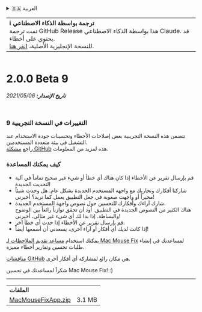 <details>
<summary>🇸🇦 العربية</summary>

[🇬🇧 English (GitHub Release)](https://github.com/noah-nuebling/mac-mouse-fix/releases/tag/2.0.0-Beta-9)\
[🇦🇩 Català](https://redirect.macmousefix.com/?target=mmf-release&tag=2.0.0-Beta-9&locale=ca)\
[🇩🇪 Deutsch](https://redirect.macmousefix.com/?target=mmf-release&tag=2.0.0-Beta-9&locale=de)\
[🇪🇸 Español](https://redirect.macmousefix.com/?target=mmf-release&tag=2.0.0-Beta-9&locale=es)\
[🇫🇷 Français](https://redirect.macmousefix.com/?target=mmf-release&tag=2.0.0-Beta-9&locale=fr)\
[🇮🇩 Indonesia](https://redirect.macmousefix.com/?target=mmf-release&tag=2.0.0-Beta-9&locale=id)\
[🇮🇹 Italiano](https://redirect.macmousefix.com/?target=mmf-release&tag=2.0.0-Beta-9&locale=it)\
[🇭🇺 Magyar](https://redirect.macmousefix.com/?target=mmf-release&tag=2.0.0-Beta-9&locale=hu)\
[🇳🇱 Nederlands](https://redirect.macmousefix.com/?target=mmf-release&tag=2.0.0-Beta-9&locale=nl)\
[🇵🇱 Polski](https://redirect.macmousefix.com/?target=mmf-release&tag=2.0.0-Beta-9&locale=pl)\
[🇧🇷 Português (Brasil)](https://redirect.macmousefix.com/?target=mmf-release&tag=2.0.0-Beta-9&locale=pt-BR)\
[🇵🇹 Português (Portugal)](https://redirect.macmousefix.com/?target=mmf-release&tag=2.0.0-Beta-9&locale=pt-PT)\
[🇷🇴 Română](https://redirect.macmousefix.com/?target=mmf-release&tag=2.0.0-Beta-9&locale=ro)\
[🇸🇪 Svenska](https://redirect.macmousefix.com/?target=mmf-release&tag=2.0.0-Beta-9&locale=sv)\
[🇻🇳 Tiếng Việt](https://redirect.macmousefix.com/?target=mmf-release&tag=2.0.0-Beta-9&locale=vi)\
[🇹🇷 Türkçe](https://redirect.macmousefix.com/?target=mmf-release&tag=2.0.0-Beta-9&locale=tr)\
[🇨🇿 Čeština](https://redirect.macmousefix.com/?target=mmf-release&tag=2.0.0-Beta-9&locale=cs)\
[🇬🇷 Ελληνικά](https://redirect.macmousefix.com/?target=mmf-release&tag=2.0.0-Beta-9&locale=el)\
[🇷🇺 Русский](https://redirect.macmousefix.com/?target=mmf-release&tag=2.0.0-Beta-9&locale=ru)\
[🇺🇦 Українська](https://redirect.macmousefix.com/?target=mmf-release&tag=2.0.0-Beta-9&locale=uk)\
[🇮🇱 עברית](https://redirect.macmousefix.com/?target=mmf-release&tag=2.0.0-Beta-9&locale=he)\
**🇸🇦 العربية**\
[🇮🇳 हिन्दी](https://redirect.macmousefix.com/?target=mmf-release&tag=2.0.0-Beta-9&locale=hi)\
[🇹🇭 ไทย](https://redirect.macmousefix.com/?target=mmf-release&tag=2.0.0-Beta-9&locale=th)\
[🇨🇳 中文 (简体)](https://redirect.macmousefix.com/?target=mmf-release&tag=2.0.0-Beta-9&locale=zh-Hans)\
[🇨🇳 中文 (繁體)](https://redirect.macmousefix.com/?target=mmf-release&tag=2.0.0-Beta-9&locale=zh-Hant)\
[🇭🇰 中文（香港)](https://redirect.macmousefix.com/?target=mmf-release&tag=2.0.0-Beta-9&locale=zh-HK)\
[🇯🇵 日本語](https://redirect.macmousefix.com/?target=mmf-release&tag=2.0.0-Beta-9&locale=ja)\
[🇰🇷 한국어](https://redirect.macmousefix.com/?target=mmf-release&tag=2.0.0-Beta-9&locale=ko)\
[Help translate Mac Mouse Fix to different languages!](https://github.com/noah-nuebling/mac-mouse-fix/discussions/731)
</details>
<table align=><td>
<b>ℹ️ ترجمة بواسطة الذكاء الاصطناعي</b><br>
تمت ترجمة GitHub Release هذا بواسطة الذكاء الاصطناعي Claude. قد يحتوي على أخطاء.<br>
للنسخة الإنجليزية الأصلية، <a href="https://github.com/noah-nuebling/mac-mouse-fix/releases/tag/2.0.0-Beta-9">انقر هنا</a>.
</td></table>

<table></table>

# 2.0.0 Beta 9
***تاريخ الإصدار:** 06‏/05‏/2021*

<br>

### التغييرات في النسخة التجريبية 9

تتضمن هذه النسخة التجريبية بعض إصلاحات الأخطاء وتحسينات جودة الاستخدام عند التشغيل في بيئة متعددة المستخدمين. \
راجع [مشكلة GitHub](https://github.com/noah-nuebling/mac-mouse-fix/issues/93) هذه لمزيد من المعلومات.

### كيف يمكنك المساعدة

- قم بإرسال تقرير عن الأخطاء إذا كان هناك أي خطأ أو شيء غير صحيح تماماً في آلية التحديث الجديدة
- شاركنا أفكارك وتجاربك مع واجهة المستخدم الجديدة بشكل عام. هل وجدت شيئاً محيراً أو واجهت صعوبة في جعل التطبيق يعمل كما تريد؟ أخبرني!
- شارك آراءك وأفكارك للتحسين حول نصوص واجهة المستخدم الجديدة.\
   هناك الكثير من النصوص الجديدة في التطبيق. أود أن تحقق توازناً رائعاً بين الوضوح والبساطة. إذا بدا لك أي شيء غير مثالي، أخبرني!
- قم بإرسال تقرير عن الأخطاء إذا حدث أي خطأ آخر.
- إذا كانت لديك أي أفكار أو آراء أخرى، يسعدني أن أسمعها أيضاً!

يمكنك استخدام [مساعد تقديم الملاحظات لـ Mac Mouse Fix](https://github.com/noah-nuebling/mac-mouse-fix/issues/new/choose) لمساعدتك في إنشاء طلبات تحسين وتقارير أخطاء مميزة.

[مناقشات GitHub](https://github.com/noah-nuebling/mac-mouse-fix/discussions/82) هي مكان رائع لمشاركة أي أفكار أخرى.

شكراً لمساعدتك في تحسين Mac Mouse Fix! :)

---

<table align="start">
<tr>
    <td colspan=2>
        <b>الملفات</b>
    </td>
</tr>
<tr>
    <td><a href="https://github.com/noah-nuebling/mac-mouse-fix/releases/download/2.0.0-Beta-9/MacMouseFixApp.zip">MacMouseFixApp.zip</a></td>
    <td>3.1 MB</td>
</tr>
</table>